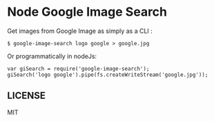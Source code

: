 Node Google Image Search
========================

Get images from Google Image as simply as a CLI :

    $ google-image-search logo google > google.jpg


Or programmatically in nodeJs:

    var giSearch = require('google-image-search');
    giSearch('logo google').pipe(fs.createWriteStream('google.jpg'));


LICENSE
-------

MIT
